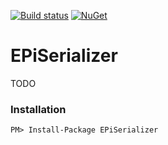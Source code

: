 [![Build status](https://ci.appveyor.com/api/projects/status/qa0ut9qrbsa7k4wl?svg=true)](https://ci.appveyor.com/project/lillheaton/episerializer)
[![NuGet](https://img.shields.io/nuget/v/EPiSerializer.svg)](https://www.nuget.org/packages/EPiSerializer/)

# EPiSerializer
TODO

### Installation
    PM> Install-Package EPiSerializer
